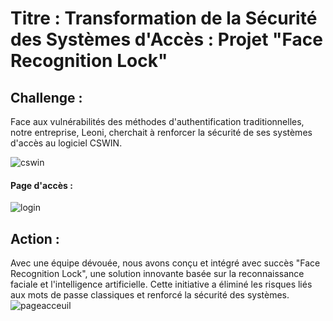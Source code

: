 # Titre : Transformation de la Sécurité des Systèmes d'Accès : Projet "Face Recognition Lock"

## Challenge : 
Face aux vulnérabilités des méthodes d'authentification traditionnelles, notre entreprise, Leoni, cherchait à renforcer la sécurité de ses systèmes d'accès au logiciel CSWIN.

![cswin](https://github.com/Bader-dine/Face-Recognition-Lock/assets/121392319/45684f82-2c49-4e7d-8a32-77dac4aca940)
#### Page d'accès :
![login](https://github.com/Bader-dine/Face-Recognition-Lock/assets/121392319/f1b398f8-9794-47cf-89a6-1a9c430f796b)

## Action : 
Avec une équipe dévouée, nous avons conçu et intégré avec succès "Face Recognition Lock", une solution innovante basée sur la reconnaissance faciale et l'intelligence artificielle. Cette initiative a éliminé les risques liés aux mots de passe classiques et renforcé la sécurité des systèmes.
![pageacceuil](https://github.com/Bader-dine/Face-Recognition-Lock/assets/121392319/1b5e121d-3983-49bc-910d-974d96629cf6)

